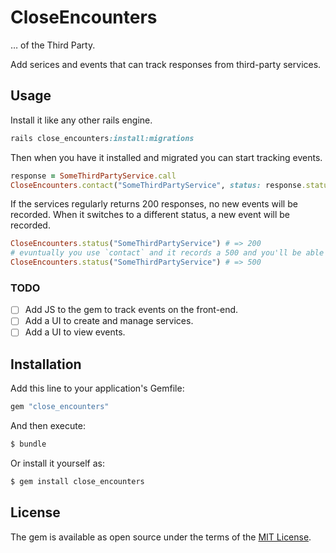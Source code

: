 # CloseEncounters

… of the Third Party.

Add serices and events that can track responses from third-party services.

## Usage
Install it like any other rails engine.

```ruby
rails close_encounters:install:migrations
```

Then when you have it installed and migrated you can start tracking events.

```ruby
response = SomeThirdPartyService.call
CloseEncounters.contact("SomeThirdPartyService", status: response.status.to_i, response.body)
```

If the services regularly returns 200 responses, no new events will be recorded.
When it switches to a different status, a new event will be recorded.

```ruby
CloseEncounters.status("SomeThirdPartyService") # => 200
# evuntually you use `contact` and it records a 500 and you'll be able to get
CloseEncounters.status("SomeThirdPartyService") # => 500
```

### TODO

- [ ] Add JS to the gem to track events on the front-end.
- [ ] Add a UI to create and manage services.
- [ ] Add a UI to view events.

## Installation
Add this line to your application's Gemfile:

```ruby
gem "close_encounters"
```

And then execute:
```bash
$ bundle
```

Or install it yourself as:
```bash
$ gem install close_encounters
```

## License
The gem is available as open source under the terms of the [MIT License](https://opensource.org/licenses/MIT).

